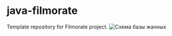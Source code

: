 # java-filmorate
Template repository for Filmorate project.
![Схема базы жанных]("/QuickDBD-export.png")
